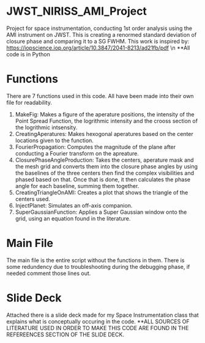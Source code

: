 # JWST_NIRISS_AMI_Project
Project for space instrumentation, conducting 1st order analysis using the AMI instrument on JWST. This is creating a renormed standard deviation of closure phase and comparing it to a SG FWHM. This work is inspired by: https://iopscience.iop.org/article/10.3847/2041-8213/ad21fb/pdf
\n **All code is in Python

# Functions
There are 7 functions used in this code. All have been made into their own file for readability.
1. MakeFig: Makes a figure of the aperature positions, the intensity of the Point Spread Function, the logrithmic intensity and the crooss section of the logrithmic intsensity. 
2. CreatingAperatures: Makes hexogonal aperatures based on the center locations given to the function.
3. FourierPropagation: Computes the magnitude of the plane after conducting a Fourier transform on the apreature.
4. ClosurePhaseAngleProduction: Takes the centers, aperature mask and the mesh grid and converts them into the closure phase angles by using the baselines of the three centers then find the complex visibilities and phased based on that. Once that is done, it then calculates the phase angle for each baseline, summing them together.
5. CreatingTriangleOnAMI: Creates a plot that shows the triangle of the centers used.
6. InjectPlanet: Simulates an off-axis companion.
7. SuperGaussianFunction: Applies a Super Gaussian window onto the grid, using an equation found in the literature. 

# Main File
The main file is the entire script without the functions in them. There is some redundency due to troubleshooting during the debugging phase, if needed comment those lines out. 

# Slide Deck
Attached there is a slide deck made for my Space Instrumentation class that explains what is conceptually occuring in the code.
**ALL SOURCES OF LITERATURE USED IN ORDER TO MAKE THIS CODE ARE FOUND IN THE REFEREENCES SECTION OF THE SLIDE DECK.  
